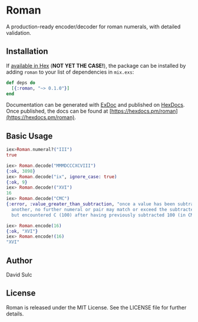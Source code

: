 # Roman

A production-ready encoder/decoder for roman numerals, with detailed validation.

## Installation

If [available in Hex](https://hex.pm/docs/publish) (**NOT YET THE CASE!**),
the package can be installed
by adding `roman` to your list of dependencies in `mix.exs`:

```elixir
def deps do
  [{:roman, "~> 0.1.0"}]
end
```

Documentation can be generated with [ExDoc](https://github.com/elixir-lang/ex_doc)
and published on [HexDocs](https://hexdocs.pm). Once published, the docs can
be found at [https://hexdocs.pm/roman](https://hexdocs.pm/roman).

## Basic Usage

```elixir
iex>Roman.numeral?("III")
true

iex> Roman.decode("MMMDCCCXCVIII")
{:ok, 3898}
iex> Roman.decode("ix", ignore_case: true)
{:ok, 9}
iex> Roman.decode!("XVI")
16
iex> Roman.decode("CMC")
{:error, :value_greater_than_subtraction, "once a value has been subtracted from
  another, no further numeral or pair may match or exceed the subtracted value,
  but encountered C (100) after having previously subtracted 100 (in CM)"}

iex> Roman.encode(16)
{:ok, "XVI"}
iex> Roman.encode!(16)
"XVI"
```

## Author

David Sulc


## License

Roman is released under the MIT License. See the LICENSE file for further
details.
